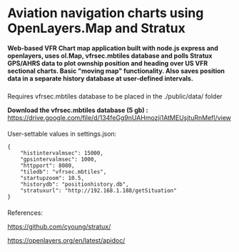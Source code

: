 # Aviation navigation charts using OpenLayers.Map and Stratux
**Web-based VFR Chart map application built with node.js express and openlayers, uses ol.Map, vfrsec.mbtiles database and polls Stratux GPS/AHRS data to plot ownship position and heading over US VFR sectional charts.  Basic "moving map" functionality. Also saves position data in a separate history database at user-defined intervals.**   

###
Requires vfrsec.mbtiles database to be placed in the ./public/data/ folder

**Download the vfrsec.mbtiles database (5 gb) :** https://drive.google.com/file/d/134feGg9nUAHmozji1AtMEUsjtuRnMefl/view

####
User-settable values in settings.json:
```
{
    "histintervalmsec": 15000,
    "gpsintervalmsec": 1000,
    "httpport": 8080,
    "tiledb": "vfrsec.mbtiles",
    "startupzoom": 10.5,
    "historydb": "positionhistory.db",
    "stratuxurl": "http://192.168.1.188/getSituation"
}
```
####
References:

https://github.com/cyoung/stratux/ 

https://openlayers.org/en/latest/apidoc/ 
